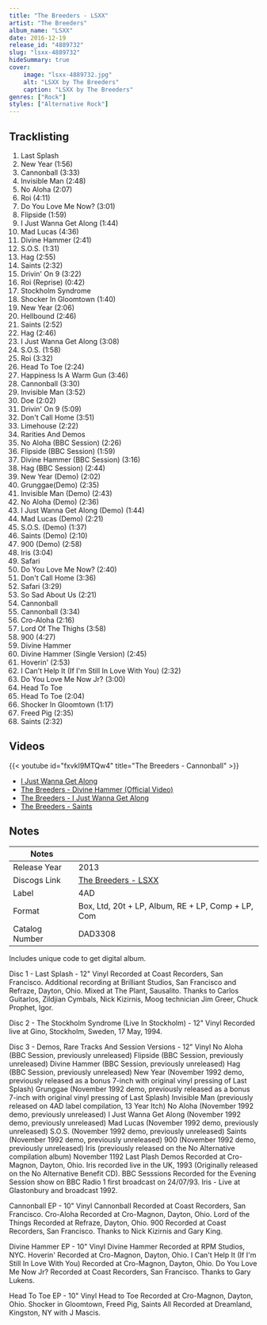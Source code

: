```yaml
---
title: "The Breeders - LSXX"
artist: "The Breeders"
album_name: "LSXX"
date: 2016-12-19
release_id: "4889732"
slug: "lsxx-4889732"
hideSummary: true
cover:
    image: "lsxx-4889732.jpg"
    alt: "LSXX by The Breeders"
    caption: "LSXX by The Breeders"
genres: ["Rock"]
styles: ["Alternative Rock"]
---
```

## Tracklisting
1. Last Splash
2. New Year (1:56)
3. Cannonball (3:33)
4. Invisible Man (2:48)
5. No Aloha (2:07)
6. Roi (4:11)
7. Do You Love Me Now? (3:01)
8. Flipside (1:59)
9. I Just Wanna Get Along (1:44)
10. Mad Lucas (4:36)
11. Divine Hammer (2:41)
12. S.O.S. (1:31)
13. Hag (2:55)
14. Saints (2:32)
15. Drivin' On 9 (3:22)
16. Roi (Reprise) (0:42)
17. Stockholm Syndrome
18. Shocker In Gloomtown (1:40)
19. New Year (2:06)
20. Hellbound (2:46)
21. Saints (2:52)
22. Hag (2:46)
23. I Just Wanna Get Along (3:08)
24. S.O.S. (1:58)
25. Roi (3:32)
26. Head To Toe (2:24)
27. Happiness Is A Warm Gun (3:46)
28. Cannonball (3:30)
29. Invisible Man (3:52)
30. Doe (2:02)
31. Drivin' On 9 (5:09)
32. Don't Call Home (3:51)
33. Limehouse (2:22)
34. Rarities And Demos
35. No Aloha (BBC Session) (2:26)
36. Flipside (BBC Session) (1:59)
37. Divine Hammer (BBC Session) (3:16)
38. Hag (BBC Session) (2:44)
39. New Year (Demo) (2:02)
40. Grunggae(Demo) (2:35)
41. Invisible Man (Demo) (2:43)
42. No Aloha (Demo) (2:36)
43. I Just Wanna Get Along (Demo) (1:44)
44. Mad Lucas (Demo) (2:21)
45. S.O.S. (Demo) (1:37)
46. Saints (Demo) (2:10)
47. 900 (Demo) (2:58)
48. Iris (3:04)
49. Safari
50. Do You Love Me Now? (2:40)
51. Don't Call Home (3:36)
52. Safari (3:29)
53. So Sad About Us (2:21)
54. Cannonball
55. Cannonball (3:34)
56. Cro-Aloha (2:16)
57. Lord Of The Thighs (3:58)
58. 900 (4:27)
59. Divine Hammer
60. Divine Hammer (Single Version) (2:45)
61. Hoverin' (2:53)
62. I Can't Help It (If I'm Still In Love With You) (2:32)
63. Do You Love Me Now Jr? (3:00)
64. Head To Toe
65. Head To Toe (2:04)
66. Shocker In Gloomtown (1:17)
67. Freed Pig (2:35)
68. Saints (2:32)

## Videos
{{< youtube id="fxvkI9MTQw4" title="The Breeders - Cannonball" >}}
- [I Just Wanna Get Along](https://www.youtube.com/watch?v=elHm4mobOIk)
- [The Breeders - Divine Hammer (Official Video)](https://www.youtube.com/watch?v=tUiP5eyx3NM)
- [The Breeders - I Just Wanna Get Along](https://www.youtube.com/watch?v=r-jIAE_DC9I)
- [The Breeders - Saints](https://www.youtube.com/watch?v=29DKkmZMTlk)

## Notes
| Notes          |             |
| ---------------| ----------- |
| Release Year   | 2013 |
| Discogs Link   | [The Breeders - LSXX](https://www.discogs.com/release/4889732-The-Breeders-LSXX) |
| Label          | 4AD |
| Format         | Box, Ltd, 20t + LP, Album, RE + LP, Comp + LP, Com |
| Catalog Number | DAD3308 |

Includes unique code to get digital album.  Disc 1 - Last Splash - 12" Vinyl Recorded at Coast Recorders, San Francisco. Additional recording at Brilliant Studios, San Francisco and Refraze, Dayton, Ohio. Mixed at The Plant, Sausalito. Thanks to Carlos Guitarlos, Zildjian Cymbals, Nick Kizirnis, Moog technician Jim Greer, Chuck Prophet, Igor.  Disc 2 - The Stockholm Syndrome (Live In Stockholm) - 12" Vinyl Recorded live at Gino, Stockholm, Sweden, 17 May, 1994.  Disc 3 - Demos, Rare Tracks And Session Versions - 12" Vinyl No Aloha (BBC Session, previously unreleased) Flipside (BBC Session, previously unreleased) Divine Hammer (BBC Session, previously unreleased) Hag (BBC Session, previously unreleased) New Year (November 1992 demo, previously released as a bonus 7-inch with original vinyl pressing of Last Splash) Grunggae (November 1992 demo, previously released as a bonus 7-inch with original vinyl pressing of Last Splash) Invisible Man (previously released on 4AD label compilation, 13 Year Itch) No Aloha (November 1992 demo, previously unreleased) I Just Wanna Get Along (November 1992 demo, previously unreleased) Mad Lucas (November 1992 demo, previously unreleased) S.O.S. (November 1992 demo, previously unreleased) Saints (November 1992 demo, previously unreleased) 900 (November 1992 demo, previously unreleased) Iris (previously released on the No Alternative compilation album) November 1192 Last Plash Demos Recorded at Cro-Magnon, Dayton, Ohio. Iris recorded live in the UK, 1993 (Originally released on the No Alternative Benefit CD). BBC Sesssions Recorded for the Evening Session show on BBC Radio 1 first broadcast on 24/07/93. Iris - Live at Glastonbury and broadcast 1992.  Cannonball EP - 10" Vinyl Cannonball Recorded at Coast Recorders, San Francisco. Cro-Aloha Recorded at Cro-Magnon, Dayton, Ohio. Lord of the Things Recorded at Refraze, Dayton, Ohio. 900 Recorded at Coast Recorders, San Francisco. Thanks to Nick Kizirnis and Gary King.  Divine Hammer EP - 10" Vinyl Divine Hammer Recorded at RPM Studios, NYC. Hoverin' Recorded at Cro-Magnon, Dayton, Ohio. I Can't Help It (If I'm Still In Love With You) Recorded at Cro-Magnon, Dayton, Ohio. Do You Love Me Now Jr? Recorded at Coast Recorders, San Francisco. Thanks to Gary Lukens.  Head To Toe EP - 10" Vinyl Head to Toe Recorded at Cro-Magnon, Dayton, Ohio. Shocker in Gloomtown, Freed Pig, Saints All Recorded at Dreamland, Kingston, NY with J Mascis.
